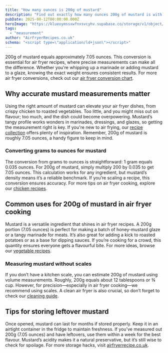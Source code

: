 ```yaml
---
title: "How many ounces is 200g of mustard"
description: "Find out exactly how many ounces 200g of mustard is with our simple conversion guide. Perfect for air fryer recipes and meal prep!"
pubDate: 2025-08-12T00:00:00.000Z
heroImage: "https://klueoymssxwfnxsvcyhv.supabase.co/storage/v1/object/public/md/how-many-ounces-is-200g-mustard-141fbbe4.webp"
tags:
  - "measurement"
author: "AirFryerRecipes.co.uk"
schema: "<script type=\"application/ld+json\"></script>"
---
```


<p>200g of mustard equals approximately 7.05 ounces. This conversion is essential for air fryer recipes, where precise measurements can make all the difference. Whether you're whipping up a marinade or adding mustard to a glaze, knowing the exact weight ensures consistent results. For more air fryer conversions, check out our <a href=https://www.airfryerrecipe.co.uk/air-fryer-conversion-chart>air fryer conversion chart</a>.</p>  

<h2>Why accurate mustard measurements matter</h2>  
<p>Using the right amount of mustard can elevate your air fryer dishes, from crispy chicken to roasted vegetables. Too little, and you might miss out on flavour; too much, and the dish could become overpowering. Mustard’s tangy profile works wonders in marinades, dressings, and glazes, so getting the measurement right is key. If you're new to air frying, our <a href=https://www.airfryerrecipe.co.uk/recipes>recipe collection</a> offers plenty of inspiration. Remember, 200g of mustard is roughly 7.05 ounces, a handy figure to keep in mind.</p>  

<h3>Converting grams to ounces for mustard</h3>  
<p>The conversion from grams to ounces is straightforward: 1 gram equals 0.035 ounces. For 200g of mustard, simply multiply 200 by 0.035 to get 7.05 ounces. This calculation works for any ingredient, but mustard’s density means it’s a reliable benchmark. If you’re scaling a recipe, this conversion ensures accuracy. For more tips on air fryer cooking, explore our <a href=https://www.airfryerrecipe.co.uk/recipe-category/chicken>chicken recipes</a>.</p>  

<h2>Common uses for 200g of mustard in air fryer cooking</h2>  
<p>Mustard is a versatile ingredient that shines in air fryer recipes. A 200g portion (7.05 ounces) is perfect for making a batch of honey-mustard glaze or a tangy marinade for meats. It’s also great for adding a kick to roasted potatoes or as a base for dipping sauces. If you’re cooking for a crowd, this quantity ensures everyone gets a flavourful bite. For more ideas, browse our <a href=https://www.airfryerrecipe.co.uk/recipe-category/vegetables>vegetable recipes</a>.</p>  

<h3>Measuring mustard without scales</h3>  
<p>If you don’t have a kitchen scale, you can estimate 200g of mustard using volume measurements. Roughly, 200g equals about 12 tablespoons or ¾ cup. However, for precision—especially in air fryer cooking—we recommend using scales. A clean air fryer is also crucial, so don’t forget to check our <a href=https://www.airfryerrecipe.co.uk/air-fryer-cleaner>cleaning guide</a>.</p>  

<h2>Tips for storing leftover mustard</h2>  
<p>Once opened, mustard can last for months if stored properly. Keep it in an airtight container in the fridge to maintain freshness. If you’ve measured out 200g (7.05 ounces) and have leftovers, use them within a week for the best flavour. Mustard’s acidity makes it a natural preservative, but it’s still wise to check for spoilage. For more storage hacks, visit <a href=https://www.airfryerrecipe.co.uk>airfryerrecipe.co.uk</a>.</p>